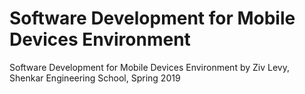 # Software Development for Mobile Devices Environment

Software Development for Mobile Devices Environment by Ziv Levy, Shenkar Engineering School, Spring 2019
